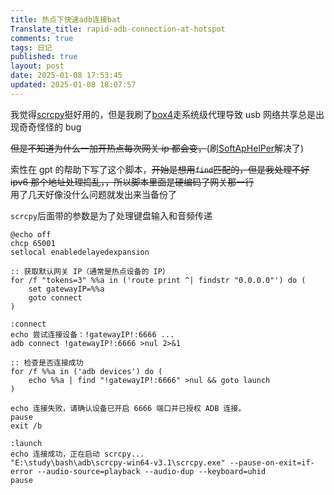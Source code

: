 ```yaml
---
title: 热点下快速adb连接bat
Translate_title: rapid-adb-connection-at-hotspot
comments: true
tags: 日记
published: true
layout: post
date: 2025-01-08 17:53:45
updated: 2025-01-08 18:07:57
---
```


我觉得[scrcpy](https://github.com/Genymobile/scrcpy)挺好用的，但是我刷了[box4](https://github.com/Genymobile/scrcpy)走系统级代理导致 usb 网络共享总是出现奇奇怪怪的 bug

~~但是不知道为什么一加开热点每次网关 ip 都会变，~~(刷[SoftApHelPer](https://github.com/XhyEax/SoftApHelper)解决了)

索性在 gpt 的帮助下写了这个脚本，~~开始是想用`find`匹配的，但是我处理不好 ipv6 那个地址处理捣乱，，所以脚本里面是硬编码了网关那一行~~  
用了几天好像没什么问题就发出来当备份了

`scrcpy`后面带的参数是为了处理键盘输入和音频传递

```dos
@echo off
chcp 65001
setlocal enabledelayedexpansion

:: 获取默认网关 IP（通常是热点设备的 IP）
for /f "tokens=3" %%a in ('route print ^| findstr "0.0.0.0"') do (
    set gatewayIP=%%a
    goto connect
)

:connect
echo 尝试连接设备：!gatewayIP!:6666 ...
adb connect !gatewayIP!:6666 >nul 2>&1

:: 检查是否连接成功
for /f %%a in ('adb devices') do (
    echo %%a | find "!gatewayIP!:6666" >nul && goto launch
)

echo 连接失败，请确认设备已开启 6666 端口并已授权 ADB 连接。
pause
exit /b

:launch
echo 连接成功，正在启动 scrcpy...
"E:\study\bash\adb\scrcpy-win64-v3.1\scrcpy.exe" --pause-on-exit=if-error --audio-source=playback --audio-dup --keyboard=uhid
pause

```
